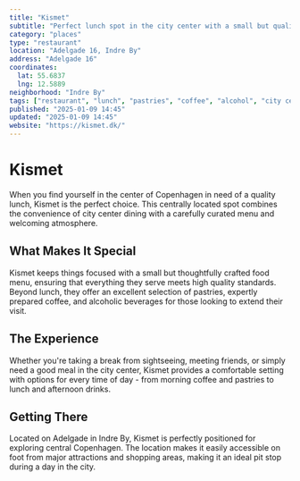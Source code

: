 ```yaml
---
title: "Kismet"
subtitle: "Perfect lunch spot in the city center with a small but quality food menu, pastries, coffee, and alcohol."
category: "places"
type: "restaurant"
location: "Adelgade 16, Indre By"
address: "Adelgade 16"
coordinates:
  lat: 55.6837
  lng: 12.5889
neighborhood: "Indre By"
tags: ["restaurant", "lunch", "pastries", "coffee", "alcohol", "city center", "quality"]
published: "2025-01-09 14:45"
updated: "2025-01-09 14:45"
website: "https://kismet.dk/"
---
```


# Kismet

When you find yourself in the center of Copenhagen in need of a quality lunch, Kismet is the perfect choice. This centrally located spot combines the convenience of city center dining with a carefully curated menu and welcoming atmosphere.

## What Makes It Special

Kismet keeps things focused with a small but thoughtfully crafted food menu, ensuring that everything they serve meets high quality standards. Beyond lunch, they offer an excellent selection of pastries, expertly prepared coffee, and alcoholic beverages for those looking to extend their visit.

## The Experience

Whether you're taking a break from sightseeing, meeting friends, or simply need a good meal in the city center, Kismet provides a comfortable setting with options for every time of day - from morning coffee and pastries to lunch and afternoon drinks.

## Getting There

Located on Adelgade in Indre By, Kismet is perfectly positioned for exploring central Copenhagen. The location makes it easily accessible on foot from major attractions and shopping areas, making it an ideal pit stop during a day in the city.